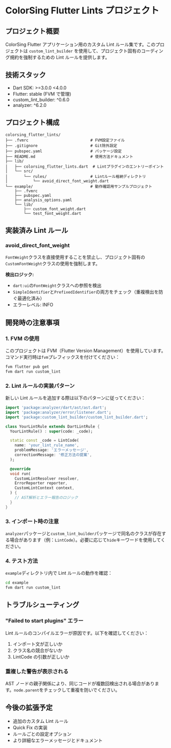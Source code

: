 # ColorSing Flutter Lints プロジェクト

## プロジェクト概要

ColorSing Flutter アプリケーション用のカスタム Lint ルール集です。このプロジェクトは `custom_lint_builder` を使用して、プロジェクト固有のコーディング規約を強制するための Lint ルールを提供します。

## 技術スタック

- Dart SDK: >=3.0.0 <4.0.0
- Flutter: stable (FVM で管理)
- custom_lint_builder: ^0.6.0
- analyzer: ^6.2.0

## プロジェクト構成

```
colorsing_flutter_lints/
├── .fvmrc                           # FVM設定ファイル
├── .gitignore                       # Git除外設定
├── pubspec.yaml                     # パッケージ設定
├── README.md                        # 使用方法ドキュメント
├── lib/
│   ├── colorsing_flutter_lints.dart  # Lintプラグインのエントリーポイント
│   └── src/
│       └── rules/                   # Lintルール格納ディレクトリ
│           └── avoid_direct_font_weight.dart
└── example/                         # 動作確認用サンプルプロジェクト
    ├── .fvmrc
    ├── pubspec.yaml
    ├── analysis_options.yaml
    └── lib/
        ├── custom_font_weight.dart
        └── test_font_weight.dart
```

## 実装済み Lint ルール

### avoid_direct_font_weight

`FontWeight`クラスを直接使用することを禁止し、プロジェクト固有の`CustomFontWeight`クラスの使用を強制します。

**検出ロジック:**

- `dart:ui`の`FontWeight`クラスへの参照を検出
- `SimpleIdentifier`と`PrefixedIdentifier`の両方をチェック（重複検出を防ぐ最適化済み）
- エラーレベル: INFO

## 開発時の注意事項

### 1. FVM の使用

このプロジェクトは FVM（Flutter Version Management）を使用しています。コマンド実行時は`fvm`プレフィックスを付けてください：

```bash
fvm flutter pub get
fvm dart run custom_lint
```

### 2. Lint ルールの実装パターン

新しい Lint ルールを追加する際は以下のパターンに従ってください：

```dart
import 'package:analyzer/dart/ast/ast.dart';
import 'package:analyzer/error/listener.dart';
import 'package:custom_lint_builder/custom_lint_builder.dart';

class YourLintRule extends DartLintRule {
  YourLintRule() : super(code: _code);

  static const _code = LintCode(
    name: 'your_lint_rule_name',
    problemMessage: 'エラーメッセージ',
    correctionMessage: '修正方法の提案',
  );

  @override
  void run(
    CustomLintResolver resolver,
    ErrorReporter reporter,
    CustomLintContext context,
  ) {
    // AST解析とエラー報告のロジック
  }
}
```

### 3. インポート時の注意

`analyzer`パッケージと`custom_lint_builder`パッケージで同名のクラスが存在する場合があります（例：`LintCode`）。必要に応じて`hide`キーワードを使用してください。

### 4. テスト方法

`example`ディレクトリ内で Lint ルールの動作を確認：

```bash
cd example
fvm dart run custom_lint
```

## トラブルシューティング

### "Failed to start plugins" エラー

Lint ルールのコンパイルエラーが原因です。以下を確認してください：

1. インポート文が正しいか
2. クラス名の競合がないか
3. LintCode の引数が正しいか

### 重複した警告が表示される

AST ノードの親子関係により、同じコードが複数回検出される場合があります。`node.parent`をチェックして重複を防いでください。

## 今後の拡張予定

- 追加のカスタム Lint ルール
- Quick Fix の実装
- ルールごとの設定オプション
- より詳細なエラーメッセージとドキュメント
